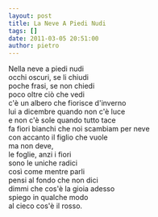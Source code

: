 ```yaml
---
layout: post
title: La Neve A Piedi Nudi
tags: []
date: 2011-03-05 20:51:00
author: pietro
---
```

<div dir="ltr" style="text-align: left">Nella neve a piedi nudi<br/>occhi oscuri, se li chiudi<br/>poche frasi, se non chiedi<br/>poco oltre ciò che vedi<br/>c'è un albero che fiorisce d'inverno<br/>lui a dicembre quando non c'è luce<br/>e non c'è sole quando tutto tace<br/>fa fiori bianchi che noi scambiam per neve<br/>con accanto il figlio che vuole<br/>ma non deve,<br/>le foglie, anzi i fiori<br/>sono le uniche radici<br/>così come mentre parli<br/>pensi al fondo che non dici<br/>dimmi che cos'è la gioia adesso<br/>spiego in qualche modo<br/>al cieco cos'è il rosso.<br/>
